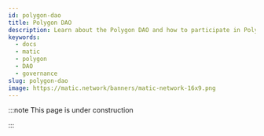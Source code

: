 ```yaml
---
id: polygon-dao
title: Polygon DAO
description: Learn about the Polygon DAO and how to participate in Polygon's governance
keywords:
  - docs
  - matic
  - polygon
  - DAO
  - governance
slug: polygon-dao
image: https://matic.network/banners/matic-network-16x9.png
---
```


<!-- This page is a WIP -->

:::note This page is under construction

:::
